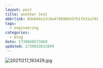 ```yaml
---
layout: post
title: another test
abbrlink: 8de044a13cbe474b9b033f51fe31e7d1
tags:
  - engineering
categories:
  - blog
date: 1739660573469
updated: 1739832631899
---
```


![20211217\_193429.jpg](/resources/da2d5bc843fc4bdd8a690b907aa66993.jpg)
